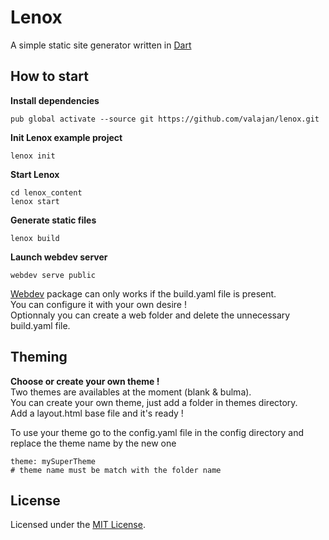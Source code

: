 # Lenox
A simple static site generator written in [Dart](https://dart.dev/)

## How to start

**Install dependencies**
```
pub global activate --source git https://github.com/valajan/lenox.git
```

**Init Lenox example project**
```
lenox init
```

**Start Lenox**
```
cd lenox_content
lenox start
```

**Generate static files**
```
lenox build
```

**Launch webdev server**

```
webdev serve public
```
[Webdev](https://pub.dev/packages/webdev) package can only works if the build.yaml file is present.  
You can configure it with your own desire !  
Optionnaly you can create a web folder and delete the unnecessary build.yaml file.  

## Theming

**Choose or create your own theme !**  
Two themes are availables at the moment (blank & bulma).  
You can create your own theme, just add a folder in themes directory.  
Add a layout.html base file and it's ready !  

To use your theme go to the config.yaml file in the config directory and replace the theme name by the new one
```
theme: mySuperTheme
# theme name must be match with the folder name
```

## License
Licensed under the [MIT License](https://github.com/valajan/lenox/blob/master/LICENSE).
